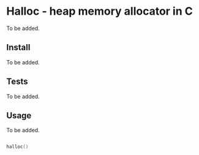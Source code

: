 # Halloc - heap memory allocator in C #

To be added.

## Install ##

To be added.

## Tests ##

To be added.

## Usage ##

To be added.

```C

halloc()

```
